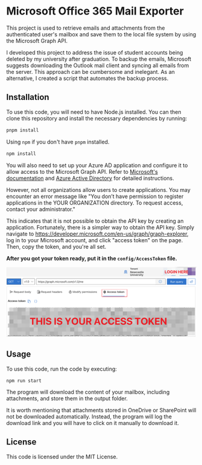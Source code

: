 # Microsoft Office 365 Mail Exporter

This project is used to retrieve emails and attachments from the authenticated user's mailbox and save them to the local file system by using the Microsoft Graph API.

I developed this project to address the issue of student accounts being deleted by my university after graduation. To backup the emails, Microsoft suggests downloading the Outlook mail client and syncing all emails from the server. This approach can be cumbersome and inelegant. As an alternative, I created a script that automates the backup process.

## Installation

To use this code, you will need to have Node.js installed. You can then clone this repository and install the necessary dependencies by running:

```bash
pnpm install
```

Using `npm` if you don't have `pnpm` installed.

```bash
npm install 
```

You will also need to set up your Azure AD application and configure it to allow access to the Microsoft Graph API. Refer to [Microsoft's documentation](https://docs.microsoft.com/en-us/graph/auth-register-app-v2) and [Azure Active Directory](https://aad.portal.azure.com/#view/Microsoft_AAD_RegisteredApps/CreateApplicationBlade/quickStartType~/null/isMSAApp~/false) for detailed instructions.

However, not all organizations allow users to create applications. You may encounter an error message like "You don’t have permission to register applications in the YOUR ORGANIZATION directory. To request access, contact your administrator." 

This indicates that it is not possible to obtain the API key by creating an application. Fortunately, there is a simpler way to obtain the API key. Simply navigate to https://developer.microsoft.com/en-us/graph/graph-explorer, log in to your Microsoft account, and click "access token" on the page. Then, copy the token, and you're all set.

**After you got your token ready, put it in the `config/AccessToken` file.**

![accessToken](accessToken.png)

## Usage

To use this code, run the code by executing:

```
npm run start
```

The program will download the content of your mailbox, including attachments, and store them in the output folder. 

It is worth mentioning that attachments stored in OneDrive or SharePoint will not be downloaded automatically. Instead, the program will log the download link and you will have to click on it manually to download it.

## License

This code is licensed under the MIT License.